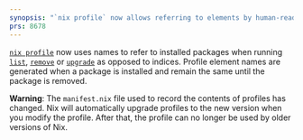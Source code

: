 ```yaml
---
synopsis: "`nix profile` now allows referring to elements by human-readable name"
prs: 8678
---
```


[`nix profile`](@docroot@/command-ref/new-cli/nix3-profile.md) now uses names to refer to installed packages when running [`list`](@docroot@/command-ref/new-cli/nix3-profile-list.md), [`remove`](@docroot@/command-ref/new-cli/nix3-profile-remove.md) or [`upgrade`](@docroot@/command-ref/new-cli/nix3-profile-upgrade.md) as opposed to indices. Profile element names are generated when a package is installed and remain the same until the package is removed.

**Warning**: The `manifest.nix` file used to record the contents of profiles has changed. Nix will automatically upgrade profiles to the new version when you modify the profile. After that, the profile can no longer be used by older versions of Nix.
